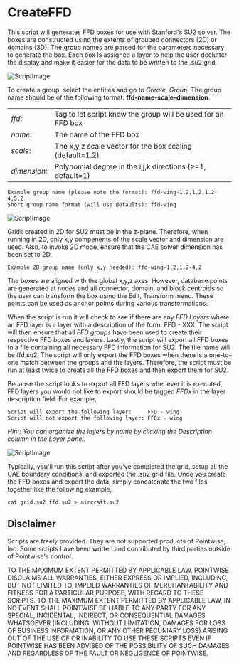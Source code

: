 # CreateFFD

This script will generates FFD boxes for use with Stanford's SU2 solver. The
boxes are constructed using the extents of grouped connectors (2D) or domains
(3D). The group names are parsed for the parameters necessary to generate the
box. Each box is assigned a layer to help the user declutter the display and
make it easier for the data to be written to the .su2 grid.

![ScriptImage](https://raw.github.com/pointwise/CreateFFD/master/Grid.png)

To create a group, select the entities and go to *Create, Group*. The group
name should be of the following format: **ffd-name-scale-dimension**.

|             |                                                            |
|-------------|------------------------------------------------------------|
|*ffd*:       |Tag to let script know the group will be used for an FFD box|
|*name*:      |The name of the FFD box                                     |
|*scale*:     |The x,y,z scale vector for the box scaling (default=1.2)    |
|*dimension*: |Polynomial degree in the i,j,k directions (>=1, default=1)  |

    Example group name (please note the format): ffd-wing-1.2,1.2,1.2-4,5,2
    Short group name format (will use defaults): ffd-wing

![ScriptImage](https://raw.github.com/pointwise/CreateFFD/master/Group.png)

Grids created in 2D for SU2 must be in the z-plane. Therefore, when running
in 2D, only x,y compenents of the scale vector and dimension are used. Also,
to invoke 2D mode, ensure that the CAE solver dimension has been set to 2D.

    Example 2D group name (only x,y needed): ffd-wing-1.2,1.2-4,2

The boxes are aligned with the global x,y,z axes. However, database points
are generated at nodes and all connector, domain, and block centroids so
the user can transform the box using the Edit, Transform menu. These points
can be used as anchor points during various transformations.

When the script is run it will check to see if there are any *FFD Layers*
where an FFD layer is a layer with a description of the form: FFD - XXX.
The script will then ensure that all *FFD groups* have been used to create
their respective FFD boxes and layers. Lastly, the script will export all
FFD boxes to a file containing all necessary FFD information for SU2. The
file name will be ffd.su2, The script will only export the FFD boxes when
there is a one-to-one match between the groups and the layers. Therefore,
the script must be run at least twice to create all the FFD boxes and then
export them for SU2.

Because the script looks to export all FFD layers whenever it is executed,
FFD layers you would not like to export should be tagged *FFDx* in the
layer description field. For example,

    Script will export the following layer:     FFD - wing
    Script will not export the following layer: FFDx - wing

*Hint: You can organize the layers by name by clicking the Description
column in the Layer panel.*

![ScriptImage](https://raw.github.com/pointwise/CreateFFD/master/Layers.png)

Typically, you'll run this script after you've completed the grid, setup
all the CAE boundary conditions, and exported the .su2 grid file. Once
you create the FFD boxes and export the data, simply concatenate the two
files together like the following example,

    cat grid.su2 ffd.su2 > aircraft.su2

## Disclaimer
Scripts are freely provided. They are not supported products of
Pointwise, Inc. Some scripts have been written and contributed by third
parties outside of Pointwise's control.

TO THE MAXIMUM EXTENT PERMITTED BY APPLICABLE LAW, POINTWISE DISCLAIMS
ALL WARRANTIES, EITHER EXPRESS OR IMPLIED, INCLUDING, BUT NOT LIMITED
TO, IMPLIED WARRANTIES OF MERCHANTABILITY AND FITNESS FOR A PARTICULAR
PURPOSE, WITH REGARD TO THESE SCRIPTS. TO THE MAXIMUM EXTENT PERMITTED
BY APPLICABLE LAW, IN NO EVENT SHALL POINTWISE BE LIABLE TO ANY PARTY
FOR ANY SPECIAL, INCIDENTAL, INDIRECT, OR CONSEQUENTIAL DAMAGES
WHATSOEVER (INCLUDING, WITHOUT LIMITATION, DAMAGES FOR LOSS OF BUSINESS
INFORMATION, OR ANY OTHER PECUNIARY LOSS) ARISING OUT OF THE USE OF OR
INABILITY TO USE THESE SCRIPTS EVEN IF POINTWISE HAS BEEN ADVISED OF THE
POSSIBILITY OF SUCH DAMAGES AND REGARDLESS OF THE FAULT OR NEGLIGENCE OF
POINTWISE.
	 

